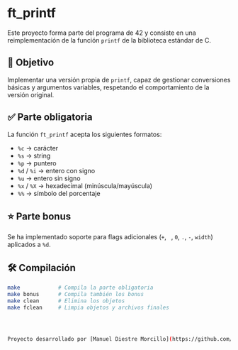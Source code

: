 # ft_printf

Este proyecto forma parte del programa de 42 y consiste en una reimplementación de la función `printf` de la biblioteca estándar de C.

## 🎯 Objetivo

Implementar una versión propia de `printf`, capaz de gestionar conversiones básicas y argumentos variables, respetando el comportamiento de la versión original.

## ✅ Parte obligatoria

La función `ft_printf` acepta los siguientes formatos:

- `%c` → carácter
- `%s` → string
- `%p` → puntero
- `%d` / `%i` → entero con signo
- `%u` → entero sin signo
- `%x` / `%X` → hexadecimal (minúscula/mayúscula)
- `%%` → símbolo del porcentaje

## ⭐ Parte bonus

Se ha implementado soporte para flags adicionales (`+`, ` `, `0`, `.`, `-`, `width`) aplicados a `%d`.

## 🛠️ Compilación

```bash
make            # Compila la parte obligatoria
make bonus      # Compila también los bonus
make clean      # Elimina los objetos
make fclean     # Limpia objetos y archivos finales




Proyecto desarrollado por [Manuel Diestre Morcillo](https://github.com/Manudies)
